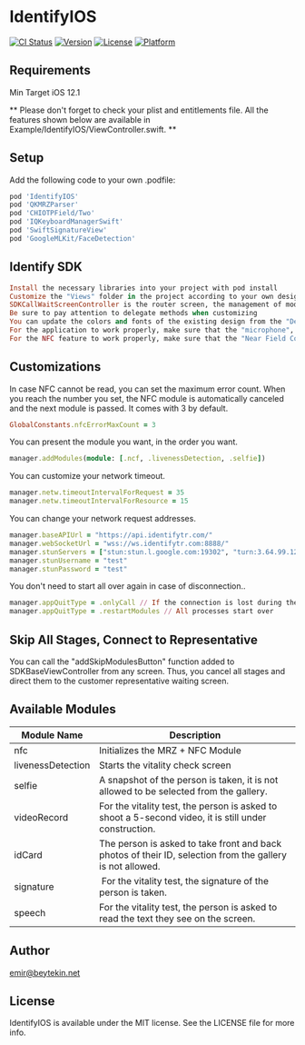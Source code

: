 # IdentifyIOS

[![CI Status](https://img.shields.io/travis/emir@beytekin.net/IdentifyIOS.svg?style=flat)](https://travis-ci.org/emir@beytekin.net/IdentifyIOS)
[![Version](https://img.shields.io/cocoapods/v/IdentifyIOS.svg?style=flat)](https://cocoapods.org/pods/IdentifyIOS)
[![License](https://img.shields.io/cocoapods/l/IdentifyIOS.svg?style=flat)](https://cocoapods.org/pods/IdentifyIOS)
[![Platform](https://img.shields.io/cocoapods/p/IdentifyIOS.svg?style=flat)](https://cocoapods.org/pods/IdentifyIOS)

## Requirements
Min Target iOS 12.1 
                    
** Please don't forget to check your plist and entitlements file. All the features shown below are available in Example/IdentifyIOS/ViewController.swift. **

## Setup
                    
Add the following code to your own .podfile:

```ruby
pod 'IdentifyIOS'
pod 'QKMRZParser'
pod 'CHIOTPField/Two'
pod 'IQKeyboardManagerSwift'
pod 'SwiftSignatureView'
pod 'GoogleMLKit/FaceDetection'
```

## Identify SDK
                    
```ruby
Install the necessary libraries into your project with pod install
Customize the "Views" folder in the project according to your own design
SDKCallWaitScreenController is the router screen, the management of modules and call waiting screen are here. Do not change the name of this screen, the SDK works according to this screen.
Be sure to pay attention to delegate methods when customizing
You can update the colors and fonts of the existing design from the "Design.swift" file or the xib file according to your own design. (There are module examples and design customization that can be used in the ViewController.swift file)
For the application to work properly, make sure that the "microphone", "camera", "speech permission" and "NFC Tag Reader Session" settings are turned on in your info.plist file. In the sample application, you can look at the info.plist file.
For the NFC feature to work properly, make sure that the "Near Field Communication Tag Reading" feature is added in the "Signing & Capabilities" settings and check your .entitlements file.
```

## Customizations
                    
In case NFC cannot be read, you can set the maximum error count. When you reach the number you set, the NFC module is automatically canceled and the next module is passed. It comes with 3 by default.
```ruby
GlobalConstants.nfcErrorMaxCount = 3
```
You can present the module you want, in the order you want.
```ruby
manager.addModules(module: [.ncf, .livenessDetection, .selfie])
```
You can customize your network timeout.
```ruby
manager.netw.timeoutIntervalForRequest = 35
manager.netw.timeoutIntervalForResource = 15
```
You can change your network request addresses.
```ruby
manager.baseAPIUrl = "https://api.identifytr.com/"
manager.webSocketUrl = "wss://ws.identifytr.com:8888/"
manager.stunServers = ["stun:stun.l.google.com:19302", "turn:3.64.99.127:3478"]
manager.stunUsername = "test"
manager.stunPassword = "test"
```
You don't need to start all over again in case of disconnection..
```ruby
manager.appQuitType = .onlyCall // If the connection is lost during the call, it only opens the call screen.
manager.appQuitType = .restartModules // All processes start over
```
## Skip All Stages, Connect to Representative
                    
You can call the "addSkipModulesButton" function added to SDKBaseViewController from any screen. Thus, you cancel all stages and direct them to the customer representative waiting screen.

## Available Modules
                    
Module Name  | Description
------------- | -------------
nfc           | Initializes the MRZ + NFC Module
livenessDetection  | Starts the vitality check screen
selfie        | A snapshot of the person is taken, it is not allowed to be selected from the gallery.
videoRecord   | For the vitality test, the person is asked to shoot a 5-second video, it is still under construction.
idCard        | The person is asked to take front and back photos of their ID, selection from the gallery is not allowed.
signature     | For the vitality test, the signature of the person is taken.
speech        | For the vitality test, the person is asked to read the text they see on the screen.


## Author
                    
emir@beytekin.net

## License
                    
IdentifyIOS is available under the MIT license. See the LICENSE file for more info.
